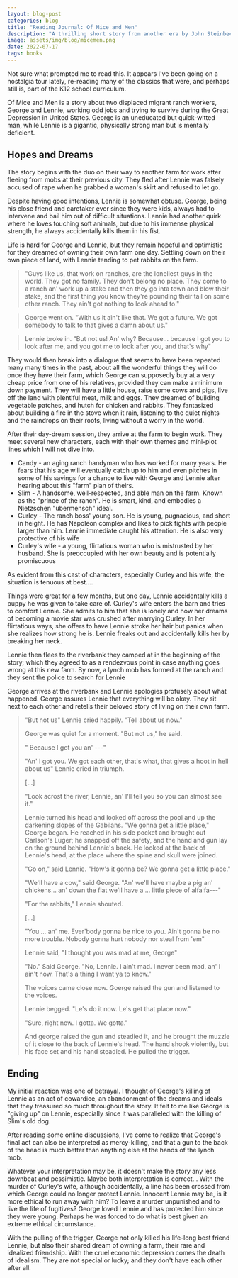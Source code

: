 ```yaml
---
layout: blog-post
categories: blog
title: "Reading Journal: Of Mice and Men"
description: "A thrilling short story from another era by John Steinbeck"
image: assets/img/blog/micemen.png
date: 2022-07-17
tags: books
---
```


Not sure what prompted me to read this. It appears I've been going on a nostalgia tour lately, re-reading many of the classics that were, and perhaps still is, part of the K12 school curriculum.

Of Mice and Men is a story about two displaced migrant ranch workers, George and Lennie, working odd jobs and trying to survive during the Great Depression in United States. George is an uneducated but quick-witted man, while Lennie is a gigantic, physically strong man but is mentally deficient.

## Hopes and Dreams

The story begins with the duo on their way to another farm for work after fleeing from mobs at their previous city. They fled after Lennie was falsely accused of rape when he grabbed a woman's skirt and refused to let go.

Despite having good intentions, Lennie is somewhat obtuse. George, being his close friend and caretaker ever since they were kids, always had to intervene and bail him out of difficult situations. Lennie had another quirk where he loves touching soft animals, but due to his immense physical strength, he always accidentally kills them in his fist.

Life is hard for George and Lennie, but they remain hopeful and optimistic for they dreamed of owning their own farm one day. Settling down on their own piece of land, with Lennie tending to pet rabbits on the farm. 

> "Guys like us, that work on ranches, are the loneliest guys in the world. They got no family. They don't belong no place. They come to a ranch an' work up a stake and then they go inta town and blow their stake, and the first thing you know they're pounding their tail on some other ranch. They ain't got nothing to look ahead to."

> George went on. "With us it ain't like that. We got a future. We got somebody to talk to that gives a damn about us."

> Lennie broke in. "But not us! An' why? Because... because I got you to look after me, and you got me to look after you, and that's why"

They would then break into a dialogue that seems to have been repeated many many times in the past, about all the wonderful things they will do once they have their farm, which George can supposedly buy at a very cheap price from one of his relatives, provided they can make a minimum down payment. They will have a little house, raise some cows and pigs, live off the land with plentiful meat, milk and eggs. They dreamed of building vegetable patches, and hutch for chicken and rabbits. They fantasized about building a fire in the stove when it rain, listening to the quiet nights and the raindrops on their roofs, living without a worry in the world.

After their day-dream session, they arrive at the farm to begin work. They meet several new characters, each with their own themes and mini-plot lines which I will not dive into.

* Candy - an aging ranch handyman who has worked for many years. He fears that his age will eventually catch up to him and even pitches in some of his savings for a chance to live with George and Lennie after hearing about this "farm" plan of theirs.
* Slim - A handsome, well-respected, and able man on the farm. Known as the "prince of the ranch". He is smart, kind, and embodies a Nietzschen "ubermensch" ideal.
* Curley - The ranch boss' young son. He is young, pugnacious, and short in height. He has Napoleon complex and likes to pick fights with people larger than him. Lennie immediate caught his attention. He is also very protective of his wife
* Curley's wife - a young, flirtatious woman who is mistrusted by her husband. She is preoccupied with her own beauty and is potentially promiscuous

As evident from this cast of characters, especially Curley and his wife, the situation is tenuous at best....

Things were great for a few months, but one day, Lennie accidentally kills a puppy he was given to take care of. Curley's wife enters the barn and tries to comfort Lennie. She admits to him that she is lonely and how her dreams of becoming a movie star was crushed after marrying Curley. In her flirtatious ways, she offers to have Lennie stroke her hair but panics when she realizes how strong he is. Lennie freaks out and accidentally kills her by breaking her neck. 

Lennie then flees to the riverbank they camped at in the beginning of the story; which they agreed to as a rendezvous point in case anything goes wrong at this new farm. By now, a lynch mob has formed at the ranch and they sent the police to search for Lennie

George arrives at the riverbank and Lennie apologies profusely about what happened. George assures Lennie that everything will be okay. They sit next to each other and retells their beloved story of living on their own farm. 

> "But not us" Lennie cried happily. "Tell about us now."
>
> George was quiet for a moment. "But not us," he said.
>
> " Because I got you an' ---"
>
> "An' I got you. We got each other, that's what, that gives a hoot in hell about us" Lennie cried in triumph.
>
> [...]
>
> "Look acrost the river, Lennie, an' I'll tell you so you can almost see it."
>
> Lennie turned his head and looked off across the pool and up the darkening slopes of the Gabilans. "We gonna get a little place," George began. He reached in his side pocket and brought out Carlson's Luger; he snapped off the safety, and the hand and gun lay on the ground behind Lennie's back. He looked at the back of Lennie's head, at the place where the spine and skull were joined.
>
> "Go on," said Lennie. "How's it gonna be? We gonna get a little place."
>
> "We'll have a cow," said George. "An' we'll have maybe a pig an' chickens... an' down the flat we'll have a ... little piece of alfalfa---"
>
> "For the rabbits," Lennie shouted.
>
> [...]
>
> "You ... an' me. Ever'body gonna be nice to you. Ain't gonna be no more trouble. Nobody gonna hurt nobody nor steal from 'em"
>
> Lennie said, "I thought you was mad at me, George"
>
> "No." Said George. "No, Lennie. I ain't mad. I never been mad, an' I ain't now. That's a thing I want ya to know."
>
> The voices came close now. Goerge raised the gun and listened to the voices. 
>
> Lennie begged. "Le's do it now. Le's get that place now."
>
> "Sure, right now. I gotta. We gotta."
>
> And george raised the gun and steadied it, and he brought the muzzle of it close to the back of Lennie's head. The hand shook violently, but his face set and his hand steadied. He pulled the trigger.

## Ending

My initial reaction was one of betrayal. I thought of George's killing of Lennie as an act of cowardice, an abandonment of the dreams and ideals that they treasured so much throughout the story. It felt to me like George is "giving up" on Lennie, especially since it was paralleled with the killing of Slim's old dog.

After reading some online discussions, I've come to realize that George's final act can also be interpreted as mercy-killing, and that a gun to the back of the head is much better than anything else at the hands of the lynch mob.

Whatever your interpretation may be, it doesn't make the story any less downbeat and pessimistic. Maybe both interpretation is correct... With the murder of Curley's wife, although accidentally, a line has been crossed from which George could no longer protect Lennie. Innocent Lennie may be, is it more ethical to run away with him? To leave a murder unpunished and to live the life of fugitives? George loved Lennie and has protected him since they were young. Perhaps he was forced to do what is best given an extreme ethical circumstance.

With the pulling of the trigger, George not only killed his life-long best friend Lennie, but also their shared dream of owning a farm, their rare and idealized friendship. With the cruel economic depression comes the death of idealism. They are not special or lucky; and they don't have each other after all. 



